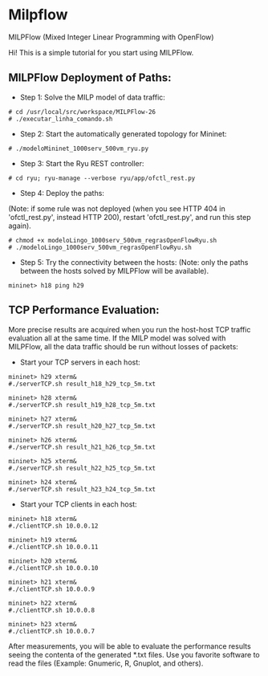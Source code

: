 Milpflow 
========

MILPFlow (Mixed Integer Linear Programming with OpenFlow)

Hi! This is a simple tutorial for you start using MILPFlow.


MILPFlow Deployment of Paths:
----------------------------

* Step 1: Solve the MILP model of data traffic:

```
# cd /usr/local/src/workspace/MILPFlow-26
# ./executar_linha_comando.sh
```

* Step 2: Start the automatically generated topology for Mininet:

```
# ./modeloMininet_1000serv_500vm_ryu.py
```

* Step 3: Start the Ryu REST controller:

```
# cd ryu; ryu-manage --verbose ryu/app/ofctl_rest.py
```

* Step 4: Deploy the paths:

(Note: if some rule was not deployed (when you see HTTP 404 in 'ofctl_rest.py', instead HTTP 200), restart 'ofctl_rest.py', and run this step again).

```
# chmod +x modeloLingo_1000serv_500vm_regrasOpenFlowRyu.sh
# ./modeloLingo_1000serv_500vm_regrasOpenFlowRyu.sh
```

* Step 5: Try the connectivity between the hosts:
(Note: only the paths between the hosts solved by MILPFlow will be available).


```
mininet> h18 ping h29
``` 


TCP Performance Evaluation:
--------------------------

More precise results are acquired when you run the host-host TCP traffic evaluation all at the same time. If the MILP model was solved with MILPFlow, all the data traffic should be run without losses of packets:

* Start your TCP servers in each host:

```
mininet> h29 xterm&
#./serverTCP.sh result_h18_h29_tcp_5m.txt
```

```
mininet> h28 xterm&
#./serverTCP.sh result_h19_h28_tcp_5m.txt
```

```
mininet> h27 xterm&
#./serverTCP.sh result_h20_h27_tcp_5m.txt
```

```
mininet> h26 xterm&
#./serverTCP.sh result_h21_h26_tcp_5m.txt
```

```
mininet> h25 xterm&
#./serverTCP.sh result_h22_h25_tcp_5m.txt
```

```
mininet> h24 xterm&
#./serverTCP.sh result_h23_h24_tcp_5m.txt
```


* Start your TCP clients in each host:

```
mininet> h18 xterm&
#./clientTCP.sh 10.0.0.12
```

```
mininet> h19 xterm&
#./clientTCP.sh 10.0.0.11
```

```
mininet> h20 xterm&
#./clientTCP.sh 10.0.0.10
```

```
mininet> h21 xterm&
#./clientTCP.sh 10.0.0.9
```

```
mininet> h22 xterm&
#./clientTCP.sh 10.0.0.8
```

```
mininet> h23 xterm&
#./clientTCP.sh 10.0.0.7
```

After measurements, you will be able to evaluate the performance results seeing the contenta of the generated *.txt files. Use you favorite software to read the files (Example: Gnumeric, R, Gnuplot, and others).
